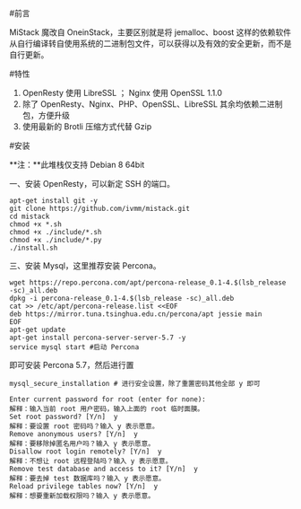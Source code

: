 #前言

  MiStack 魔改自 OneinStack，主要区别就是将 jemalloc、boost 这样的依赖软件从自行编译转自使用系统的二进制包文件，可以获得以及有效的安全更新，而不是自行更新。

#特性

1. OpenResty 使用 LibreSSL ； Nginx 使用 OpenSSL 1.1.0
2. 除了 OpenResty、Nginx、PHP、OpenSSL、LibreSSL 其余均依赖二进制包，方便升级
3. 使用最新的 Brotli 压缩方式代替 Gzip

#安装

**注：**此堆栈仅支持 Debian 8 64bit

一、安装 OpenResty，可以新定 SSH 的端口。

```
apt-get install git -y
git clone https://github.com/ivmm/mistack.git
cd mistack
chmod +x *.sh
chmod +x ./include/*.sh
chmod +x ./include/*.py
./install.sh 
```

三、安装 Mysql，这里推荐安装 Percona。

```
wget https://repo.percona.com/apt/percona-release_0.1-4.$(lsb_release -sc)_all.deb
dpkg -i percona-release_0.1-4.$(lsb_release -sc)_all.deb
cat >> /etc/apt/percona-release.list <<EOF
deb https://mirror.tuna.tsinghua.edu.cn/percona/apt jessie main
EOF
apt-get update
apt-get install percona-server-server-5.7 -y
service mysql start #启动 Percona
```

即可安装 Percona 5.7，然后进行置

```
mysql_secure_installation # 进行安全设置，除了重置密码其他全部 y 即可

Enter current password for root (enter for none):
解释：输入当前 root 用户密码，输入上面的 root 临时面膜。
Set root password? [Y/n]  y
解释：要设置 root 密码吗？输入 y 表示愿意。
Remove anonymous users? [Y/n]  y
解释：要移除掉匿名用户吗？输入 y 表示愿意。
Disallow root login remotely? [Y/n]  y
解释：不想让 root 远程登陆吗？输入 y 表示愿意。
Remove test database and access to it? [Y/n]  y
解释：要去掉 test 数据库吗？输入 y 表示愿意。
Reload privilege tables now? [Y/n]  y
解释：想要重新加载权限吗？输入 y 表示愿意。
```


